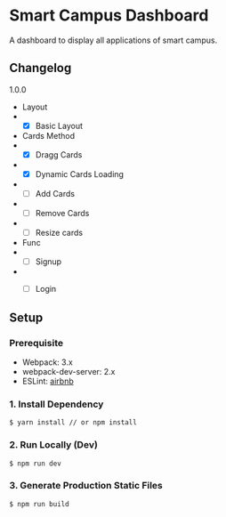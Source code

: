 # Smart Campus Dashboard
A dashboard to display all applications of smart campus.


## Changelog

1.0.0

- Layout
- - [x] Basic Layout
- Cards Method
- - [x] Dragg Cards
- - [x] Dynamic Cards Loading
- - [ ] Add Cards
- - [ ] Remove Cards
- - [ ] Resize cards
- Func
- - [ ] Signup
- - [ ] Login


## Setup

### Prerequisite
- Webpack: 3.x
- webpack-dev-server: 2.x
- ESLint: [airbnb](https://github.com/airbnb/javascript/tree/master/packages/eslint-config-airbnb)

### 1. Install Dependency

```
$ yarn install // or npm install
```

### 2. Run Locally (Dev)
```
$ npm run dev
```

### 3. Generate Production Static Files
```
$ npm run build
```
